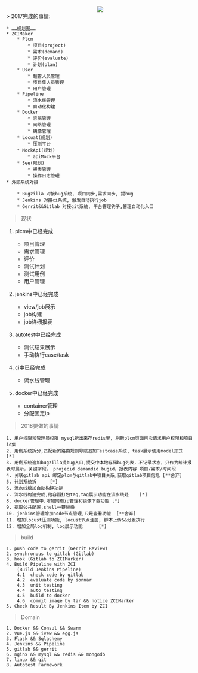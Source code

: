 <div align="center">
	<img src="https://ss1.bdstatic.com/70cFvXSh_Q1YnxGkpoWK1HF6hhy/it/u=3115778045,1449462060&fm=27&gp=0.jpg" />
</div>
> 2017完成的事情:


    * ……规划图……
	* ZCIMaker
		* Plcm
			* 项目(project)
			* 需求(demand)
			* 评价(evaluate)
			* 计划(plan)
		* User
			* 超管人员管理
			* 项目集人员管理
			* 用户管理
		* Pipeline
			* 流水线管理
			* 自动化构建
		* Docker
			* 容器管理
			* 网络管理
			* 镜像管理
		* Locuat(规划)
			* 压测平台
		* MockApi(规划)
			* apiMock平台
		* See(规划)
			* 报表管理
			* 操作日志管理
	* 外部系统对接

		* Bugzilla 对接bug系统, 项目同步,需求同步, 提bug
		* Jenkins 对接ci系统, 触发自动执行job
		* Gerrit&&Gitlab 对接git系统, 平台管理钩子,管理自动化入口


> 现状


1. plcm中已经完成         
    * 项目管理  
    * 需求管理  
    * 评价  
    * 测试计划   
    * 测试用例   
    * 用户管理
    
2. jenkins中已经完成      
    * view/job展示  
    * job构建   
    * job详细报表

3. autotest中已经完成     
    * 测试结果展示   
    * 手动执行case/task

4. ci中已经完成
    * 流水线管理

5. docker中已经完成
    * container管理
    * 分配固定ip


> 2018要做的事情


	1. 用户权限和管理员权限 mysql拆出来存redis里, 刷新plcm页面再次请求用户权限和项目id集
	2. 用例系统拆分,匹配新的路由规则导航追加Testcase系统, task展示使用model形式  [*]
	3. 用例系统追加bugzilla提bug入口,提交中本地存储bug列表，不记录状态，只作为统计报表时展示，关键字段， projecid demandid bugid，报表内容 项目/需求/时间段
	4. 关联gitlab api 绑定plcm与gitlab中项目关系,获取gitlab项目信息 [**舍弃]
	5. 计划系统拆     [*]
	6. 流水线增加自动构建功能
	7. 流水线构建完成,给容器打包tag,tag展示功能在流水线处    [*]
	8. docker管理中,增加网络ip管理和镜像下载功能 [*]
	9. 提取公共配置,shell一键替换
	10. jenkins管理增加node节点管理,只是查看功能  [**舍弃]
	11. 增加locust压测功能, locust节点注册, 脚本上传&&分发执行
	12. 增加全局log机制, log展示功能      [*]


> build 


	1. push code to gerrit (Gerrit Review)
	2. synchronous to gitlab (Gitlab)
	3. hook (Gitlab to ZCIMarker)
	4. Build Pipeline with ZCI
		(Build Jenkins Pipeline)
		4.1  check code by gitlab
		4.2  evaluate code by sonnar
		4.3  unit testing 
		4.4  auto testing
		4.5  build to docker
		4.6  commit image by tar && notice ZCIMarker
	5. Check Result By Jenkins Item by ZCI


> Domain


	1. Docker && Consul && Swarm
	2. Vue.js && ivew && egg.js
	3. Flask && Sqlachemy
	4. Jenkins && Pipeline
	5. gitlab && gerrit
	6. nginx && mysql && redis && mongodb
	7. linux && git
	8. Autotest Farmework